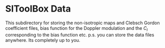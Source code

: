 # SIToolBox Data

This subdirectory for storing the non-isotropic maps and Clebsch Gordon coefficient files, bias function for the Doppler modulation and the $C_l$ corresponding to the bias function etc. p.s. you can store the data files anywhere. Its completely up to you.
